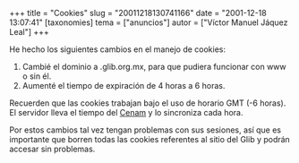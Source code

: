 +++
title = "Cookies"
slug = "20011218130741166"
date = "2001-12-18 13:07:41"
[taxonomies]
tema = ["anuncios"]
autor = ["Víctor Manuel Jáquez Leal"]
+++

He hecho los siguientes cambios en el manejo de cookies:

1.  Cambié el dominio a .glib.org.mx, para que pudiera funcionar con www
    o sin él.
2.  Aumenté el tiempo de expiración de 4 horas a 6 horas.

Recuerden que las cookies trabajan bajo el uso de horario GMT (-6
horas). El servidor lleva el tiempo del [Cenam](http://www.cenam.mx) y
lo sincroniza cada hora.

Por estos cambios tal vez tengan problemas con sus sesiones, así que es
importante que borren todas las cookies referentes al sitio del Glib y
podrán accesar sin problemas.

